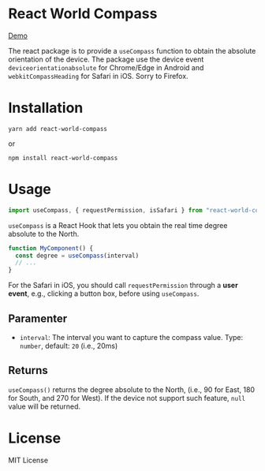 # React World Compass

[Demo](https://react-world-compass.chunlaw.io)

The react package is to provide a `useCompass` function to obtain the absolute orientation of the device. The package use the device event `deviceorientationabsolute` for Chrome/Edge in Android and `webkitCompassHeading` for Safari in iOS. Sorry to Firefox.

# Installation

```
yarn add react-world-compass
```
or
```
npm install react-world-compass
```

# Usage


```ts
import useCompass, { requestPermission, isSafari } from "react-world-compass"
```

`useCompass` is a React Hook that lets you obtain the real time degree absolute to the North.

```ts
function MyComponent() {
  const degree = useCompass(interval)
  // ...
}
```

For the Safari in iOS, you should call `requestPermission` through a **user event**, e.g., clicking a button box, before using `useCompass`.

## Paramenter
- `interval`: The interval you want to capture the compass value. Type: `number`, default: `20` (i.e., 20ms)

## Returns

`useCompass()` returns the degree absolute to the North, (i.e., 90 for East, 180 for South, and 270 for West). If the device not support such feature, `null` value will be returned.

# License

MIT License
